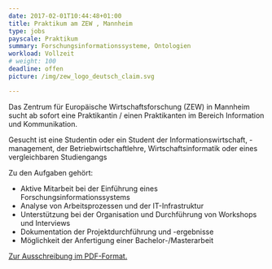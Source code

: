 ```yaml
---
date: 2017-02-01T10:44:48+01:00
title: Praktikum am ZEW	, Mannheim
type: jobs
payscale: Praktikum
summary: Forschungsinformationssysteme, Ontologien
workload: Vollzeit
# weight: 100
deadline: offen
picture: /img/zew_logo_deutsch_claim.svg

---
```

Das Zentrum für Europäische Wirtschaftsforschung (ZEW) in Mannheim sucht ab sofort eine Praktikantin / einen Praktikanten im Bereich Information und Kommunikation.


Gesucht ist eine Studentin oder ein Student der Informationswirtschaft, -management, der Betriebwirtschaftlehre,
Wirtschaftsinformatik oder eines vergleichbaren Studiengangs


Zu den Aufgaben gehört:

* Aktive Mitarbeit bei der Einführung eines Forschungsinformationssystems
* Analyse von Arbeitsprozessen und der IT-Infrastruktur
* Unterstützung bei der Organisation und Durchführung von Workshops und Interviews
* Dokumentation der Projektdurchführung und -ergebnisse
* Möglichkeit der Anfertigung einer Bachelor-/Masterarbeit

[Zur Ausschreibung im PDF-Format.](/files/2017_Praktikum_ZEW.pdf)
